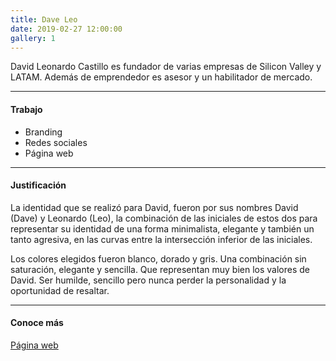 ```yaml
---
title: Dave Leo
date: 2019-02-27 12:00:00
gallery: 1
---
```

<p class="lead">
	David Leonardo Castillo es fundador de varias empresas de Silicon Valley y LATAM. Además de emprendedor es asesor y un habilitador de mercado.
</p>

---

#### Trabajo

- Branding
- Redes sociales
- Página web

---

#### Justificación

La identidad que se realizó para David, fueron por sus nombres David (Dave) y Leonardo (Leo), la combinación de las iniciales de estos dos para representar su identidad de una forma minimalista, elegante y también un tanto agresiva, en las curvas entre la intersección inferior de las iniciales.

Los colores elegidos fueron blanco, dorado y gris. Una combinación sin saturación, elegante y sencilla. Que representan muy bien los valores de David. Ser humilde, sencillo pero nunca perder la personalidad y la oportunidad de resaltar.

---

#### Conoce más

[Página web](https://daveleo.com)

